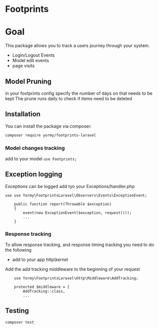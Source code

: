 # Footprints

# Goal
This package allows you to track a users journey through your system.
* Login/Logout Events
* Model edit events
* page visits


## Model Pruning
in your footprints config specify the number of days on that needs to be kept
The prune runs daily to check if items need to be deleted


## Installation

You can install the package via composer:

```bash
composer require yormy/footprints-laravel
```


### Model changes tracking
add to your model 
```use Footprints;```

## Exception logging
Exceptions can be logged
add tyo your Exceptions/handler.php
```
use use Yormy\FootprintsLaravel\Observers\Events\ExceptionEvent;

    public function report(Throwable $exception)
    {
        event(new ExceptionEvent($exception, request()));
        ...
    }
```

### Response tracking
To allow response tracking, and response timing tracking you need to do the following
- add to your app http\kernel

Add the add tracking middleware to the beginning of your request
```
    use Yormy\FootprintsLaravel\Http\Middleware\AddTracking;

    protected $middleware = [
        AddTracking::class,
        ...
```


## Testing

``` bash
composer test
```
